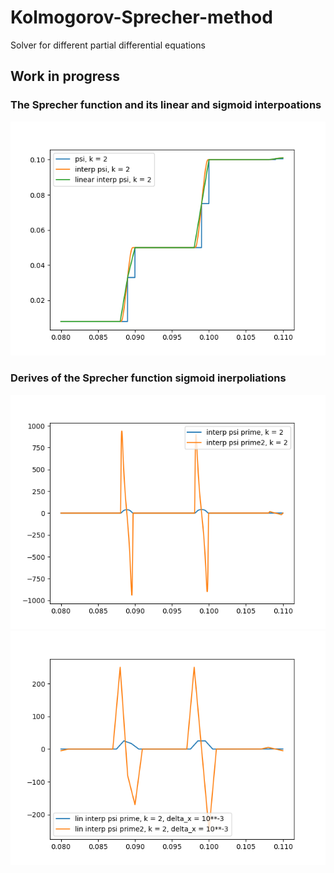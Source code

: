 # Kolmogorov-Sprecher-method
Solver for different partial differential equations

## Work in progress

### The Sprecher function and its linear and sigmoid interpoations
![](./pictures/inerpolation_of_Sprecher_func.png)

### Derives of the Sprecher function sigmoid inerpoliations
![](./pictures/derives_of_interpolated_Sprecher_func.png) ![](./pictures/derives_of_Sprecher_func.png)
